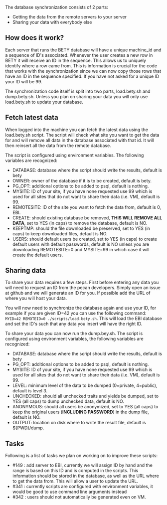 The database synchronization consists of 2 parts:
- Getting the data from the remote servers to your server
- Sharing your data with everybody else

## How does it work?

Each server that runs the BETY database will have a unique machine_id and a sequence of ID's associated. Whenever the user creates a new row in BETY it will receive an ID in the sequence. This allows us to uniquely identify where a row came from. This is information is crucial for the code that works with the synchronization since we can now copy those rows that have an ID in the sequence specified. If you have not asked for a unique ID your ID will be 99.

The synchronization code itself is split into two parts, load.bety.sh and dump.bety.sh. Unless you plan on sharing your data you will only use load.bety.sh to update your database.

## Fetch latest data

When logged into the machine you can fetch the latest data using the load.bety.sh script. The script will check what site you want to get the data for and will remove all data in the database associated with that id. It will then reinsert all the data from the remote database.

The script is configured using environment variables.  The following variables are recognized:
- DATABASE: database where the script should write the results, default is bety
- OWNER: owner of the database if it is to be created, default is bety.
- PG_OPT: additional options to be added to psql, default is nothing.
- MYSITE: ID of your site, if you have none requested use 99 which is used for all sites that do not want to share their data (i.e. VM), default is 99.
- REMOTESITE: ID of the site you want to fetch the data from, default is 0, EBI.
- CREATE: should existing database be removed, **THIS WILL REMOVE ALL DATA**, set to YES (in caps) to remove the database, default is NO.
- KEEPTMP: should the file downloaded be preserved, set to YES (in caps) to keep downloaded files, default is NO.
- USERS: should default users be created, set to YES (in caps) to create default users with default passwords, default is NO unless you are downloading REMOTESITE=0 and MYSITE=99 in which case it will create the default users.

## Sharing data

To share your data requires a few steps. First before entering any data you will need to request an ID from the pecan developers. Simply open an issue at github and we will generate an ID for you. If possible add the URL of where you will host your data.

You will now need to synchronize the database again and use your ID, for example if you are given ID=42 you can use the following command: `MYID=42 REMOTEID=0 ./scripts/load.bety.sh`. This will load the EBI database and set the ID's such that any data you insert will have the right ID.

To share your data you can now run the dump.bey.sh. The script is configured using environment variables, the following variables are recognized:
- DATABASE: database where the script should write the results, default is bety
- PG_OPT: additional options to be added to psql, default is nothing.
- MYSITE: ID of your site, if you have none requested use 99 which is used for all sites that do not want to share their data (i.e. VM), default is 99.
- LEVEL: minimum level of the data to be dumped (0=private, 4=public), default is level 3.
- UNCHECKED: should all unchecked traits and yields be dumped, set to YES (all caps) to dump unchecked data, default is NO.
- ANONYMOUS: should all users be anonymized, set to YES (all caps) to keep the original users (**INCLUDING PASSWORD**) in the dump file, default is NO.
- OUTPUT: location on disk where to write the result file, default is ${PWD}/dump.

## Tasks

Following is a list of tasks we plan on working on to improve these scripts:
- #149 : add server to EBI, currently we will assign ID by hand and the range is based on this ID and is computed in the scripts. This information should be stored in the database, as well as the URL where to get the data from. This will allow a user to update the URL.
- #341 : currently scripts are configured with environment variables, it would be good to use command line arguments instead
- #342 : users should not automatically be generated even on VM.